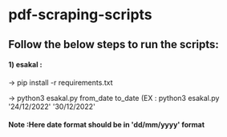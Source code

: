 # pdf-scraping-scripts

## Follow the below steps to run the scripts:

#### 1) esakal :
-> pip install -r requirements.txt

-> python3 esakal.py from_date to_date  (EX : python3 esakal.py '24/12/2022' '30/12/2022'

#### Note :Here  date format should be in 'dd/mm/yyyy' format
